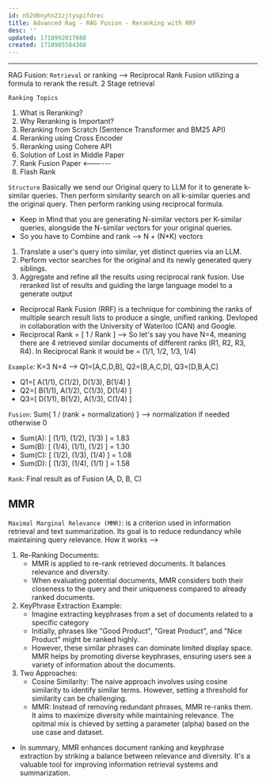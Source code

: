 ```yaml
---
id: n52d6nyhn21zjtyspifdrec
title: Advanced Rag - RAG Fusion - Reranking with RRF
desc: ''
updated: 1718992017088
created: 1718985584368
---
```

---
RAG Fusion: `Retrieval` or ranking --> Reciprocal Rank Fusion utilizing a formula to rerank the result. 2 Stage retrieval


`Ranking Topics`
1. What is Reranking?
2. Why Reranking is Important?
3. Reranking from Scratch (Sentence Transformer and BM25 API)
4. Reranking using Cross Encoder
5. Reranking using Cohere API
6. Solution of Lost in Middle Paper
7. Rank Fusion Paper <------
8. Flash Rank


`Structure`
Basically we send our Original query to LLM for it to generate k-similar queries. Then perform similarity search on all k-similar queries and the original query. Then perform ranking using reciprocal formula.

- Keep in Mind that you are generating N-similar vectors per K-similar queries, alongside the N-similar vectors for your original queries. 
- So you have to Combine and rank --> N + (N*K) vectors

1. Translate a user's query into similar, yet distinct queries via an LLM.
2. Perform vector searches for the original and its newly generated query siblings.
3. Aggregate and refine all the results using reciprocal rank fusion.
Use reranked list of results and guiding the large language model to a generate output
- Reciprocal Rank Fusion (RRF) is a technique for combining the ranks of multiple search result lists to produce a single, unified ranking. Devloped in collaboration with the University of Waterloo (CAN) and Google.
- Reciprocal Rank = [ 1 / Rank ] --> So let's say you have N=4, meaning there are 4 retrieved similar documents of different ranks (R1, R2, R3, R4). In Reciprocal Rank it would be = (1/1, 1/2, 1/3, 1/4)

`Example`: K=3 N=4 --> Q1=[A,C,D,B], Q2=[B,A,C,D], Q3=[D,B,A,C]
- Q1=[ A(1/1), C(1/2), D(1/3), B(1/4) ]
- Q2=[ B(1/1), A(1/2), C(1/3), D(1/4) ]
- Q3=[ D(1/1), B(1/2), A(1/3), C(1/4) ]

`Fusion`: Sum{ 1 / (rank + normalization) } --> normalization if needed otherwise 0
- Sum(A): [ (1/1), (1/2), (1/3) ] = 1.83
- Sum(B): [ (1/4), (1/1), (1/2) ] = 1.30
- Sum(C): [ (1/2), (1/3), (1/4) ] = 1.08
- Sum(D): [ (1/3), (1/4), (1/1) ] = 1.58

`Rank`: Final result as of Fusion (A, D, B, C)

## MMR
`Maximal Marginal Relevance (MMR)`: is a criterion used in information retrieval and text summarization. Its goal is to reduce redundancy while maintaining query relevance. How it works -->
1. Re-Ranking Documents:
    - MMR is applied to re-rank retrieved documents. It balances relevance and diversity.
    - When evaluating potential documents, MMR considers both their closeness to the query and their uniqueness compared to already ranked documents.
2. KeyPhrase Extraction Example:
    - Imagine extracting keyphrases from a set of documents related to a specific category
    - Initially, phrases like "Good Product", "Great Product", and "Nice Product" might be ranked highly.
    - However, these similar phrases can dominate limited display space.
    MMR helps by promoting diverse keyphrases, ensuring users see a variety of information about the documents.
3. Two Approaches:
    - Cosine Similarity: The naive approach involves using cosine similarity to identify similar terms. However, setting a threshold for similarity can be challenging.
    - MMR: Instead of removing redundant phrases, MMR re-ranks them. It aims to maximize diversity while maintaining relevance. The opitmal mix is chieved by setting a parameter (alpha) based on the use case and dataset.
- In  summary, MMR enhances document ranking and keyphrase extraction by striking a balance between relevance and diversity. It's a valuable tool for improving information retrieval systems and summarization.